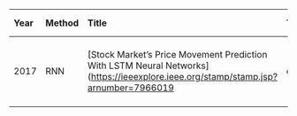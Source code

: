 Year|Method|Title|Target|Feature|Data Set|Time Span|Evaluation|
|:--|:---- |:----|:-----|:------|:-------|:--------|:---------|
2017 |RNN |[Stock Market’s Price Movement Prediction With LSTM Neural Networks](https://ieeexplore.ieee.org/stamp/stamp.jsp?arnumber=7966019|casa\_token=zfjHmuzfYxoAAAAA:e3SINWKQNwdlpvDeO2X8VUxyzYQs9\_A9oVp\_BNRbbkHPxeXe3zzPZ7hSbxP5rhHH0vm6TYk5Qw) |Price Movement |open, close, high, low and volume |Brazilian stock exchange |2014 |Acc, Pre, Rec, F1 
